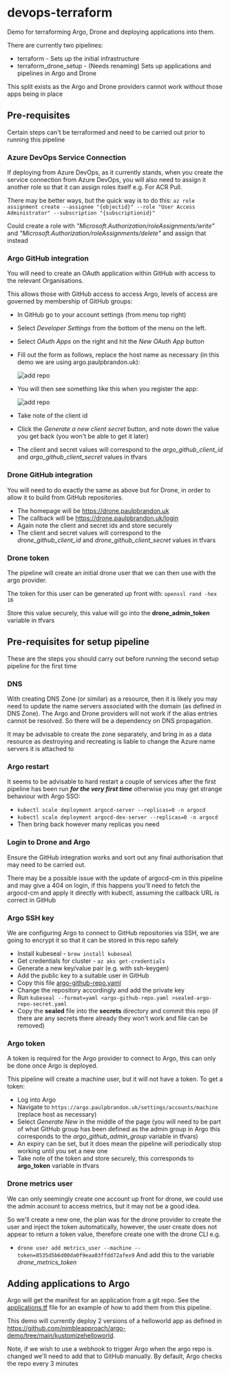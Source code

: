 # devops-terraform
Demo for terraforming Argo, Drone and deploying applications into them.

There are currently two pipelines:
- terraform - Sets up the initial infrastructure
- terraform_drone_setup - (Needs renaming) Sets up applications and pipelines in Argo and Drone

This split exists as the Argo and Drone providers cannot work without those apps being in place

## Pre-requisites
Certain steps can't be terraformed and need to be carried out prior to running this pipeline

### Azure DevOps Service Connection
If deploying from Azure DevOps, as it currently stands, when you create the service connection from Azure DevOps, you will also need to assign it another role so that it can assign roles itself e.g. For ACR Pull.

There may be better ways, but the quick way is to do this:
`az role assignment create --assignee "{objectid}" --role "User Access Administrator" --subscription "{subscriptionid}"`

Could create a role with *"Microsoft.Authorization/roleAssignments/write"* and *"Microsoft.Authorization/roleAssignments/delete"* and assign that instead

### Argo GitHub integration
You will need to create an OAuth application within GitHub with access to the relevant Organisations.

This allows those with GitHub access to access Argo, levels of access are governed by membership of GitHub groups:

- In GitHub go to your account settings (from menu top right)
- Select *Developer Settings* from the bottom of the menu on the left.
- Select *OAuth Apps* on the right and hit the *New OAuth App* button
- Fill out the form as follows, replace the host name as necessary (in this demo we are using argo.paulpbrandon.uk):

  ![add repo](./img/createOAuth.png)
- You will then see something like this when you register the app:

  ![add repo](./img/createdOAuthApp.png)
- Take note of the client id
- Click the *Generate a new client secret* button, and note down the value you get back (you won't be able to get it later)
- The client and secret values will correspond to the *argo_github_client_id* and *argo_github_client_secret* values in tfvars

### Drone GitHub integration
You will need to do exactly the same as above but for Drone, in order to allow it to build from GitHub repositories.
- The homepage will be https://drone.paulpbrandon.uk
- The callback will be https://drone.paulpbrandon.uk/login
- Again note the client and secret ids and store securely
- The client and secret values will correspond to the *drone_github_client_id* and *drone_github_client_secret* values in tfvars

### Drone token
The pipeline will create an initial drone user that we can then use with the argo provider. 

The token for this user can be generated up front with:
`openssl rand -hex 16`

Store this value securely, this value will go into the **drone_admin_token** variable in tfvars

## Pre-requisites for setup pipeline
These are the steps you should carry out before running the second setup pipeline for the first time

### DNS
With creating DNS Zone (or similar) as a resource, then it is likely you may need to update the name servers associated with the domain (as defined in DNS Zone).
The Argo and Drone providers will not work if the alias entries cannot be resolved. So there will be a dependency on DNS propagation.

It may be advisable to create the zone separately, and bring in as a data resource as destroying and recreating is liable to change the Azure name servers it is attached to

### Argo restart
It seems to be advisable to hard restart a couple of services after the first pipeline has been run ***for the very first time*** otherwise you may get strange behaviour with Argo SSO:
- `kubectl scale deployment argocd-server --replicas=0 -n argocd`
- `kubectl scale deployment argocd-dex-server --replicas=0 -n argocd`
- Then bring back however many replicas you need

### Login to Drone and Argo
Ensure the GitHub integration works and sort out any final authorisation that may need to be carried out.

There may be a possible issue with the update of argocd-cm in this pipeline and may give a 404 on login, if this happens you'll need to fetch the argocd-cm and apply it directly with kubectl, assuming the callback URL is correct in GitHub

### Argo SSH key
We are configuring Argo to connect to GitHub repositories via SSH, we are going to encrypt it so that it can be stored in this repo safely
- Install kubeseal - `brew install kubeseal`
- Get credentials for cluster - `az aks get-credentials`
- Generate a new key/value pair (e.g. with ssh-keygen)
- Add the public key to a suitable user in GitHub
- Copy this file [argo-github-repo.yaml](./templates/argo-github-repo.yaml)
- Change the repository accordingly and add the private key
- Run `kubeseal --format=yaml <argo-github-repo.yaml >sealed-argo-repo-secret.yaml`
- Copy the **sealed** file into the **secrets** directory and commit this repo (if there are any secrets there already they won't work and file can be removed)

### Argo token
A token is required for the Argo provider to connect to Argo, this can only be done once Argo is deployed. 

This pipeline will create a machine user, but it will not have a token. To get a token:
- Log into Argo
- Navigate to `https://argo.paulpbrandon.uk/settings/accounts/machine` (replace host as necessary)
- Select *Generate New* in the middle of the page (you will need to be part of what GitHub group has been defined as the admin group in Argo this corresponds to the *argo_github_admin_group* variable in tfvars)
- An expiry can be set, but it does mean the pipeline will periodically stop working until you set a new one
- Take note of the token and store securely, this corresponds to **argo_token** variable in tfvars

### Drone metrics user
We can only seemingly create one account up front for drone, we could use the admin account to access metrics, but it may not be a good idea.

So we'll create a new one, the plan was for the drone provider to create the user and inject the token automatically, however, the user create does not appear to return a token value, therefore create one with the drone CLI e.g.
- `drone user add metrics_user --machine --token=8535d5b6d00da0f9eaa03ffdd72afex9`
And add this to the variable *drone_metrics_token*

## Adding applications to Argo
Argo will get the manifest for an application from a git repo. See the [applications.tf](./terraform_drone_setup/applications.tf) file for an example of how to add them from this pipeline.

This demo will currently deploy 2 versions of a helloworld app as defined in https://github.com/nimbleapproach/argo-demo/tree/main/kustomizehelloworld.

Note, if we wish to use a webhook to trigger Argo when the argo repo is changed we'll need to add that to GitHub manually. By default, Argo checks the repo every 3 minutes